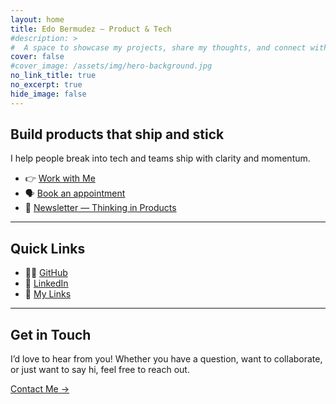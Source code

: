 ```yaml
---
layout: home
title: Edo Bermudez — Product & Tech
#description: >
#  A space to showcase my projects, share my thoughts, and connect with the world.
cover: false
#cover_image: /assets/img/hero-background.jpg
no_link_title: true
no_excerpt: true
hide_image: false
---
```


## Build products that ship and stick

I help people break into tech and teams ship with clarity and momentum.

- 👉 [Work with Me](/work-with-me/)
- 🗣️ [Book an appointment](/book/)
- 📨 [Newsletter — Thinking in Products](https://edobermudez.substack.com/)

---

## Quick Links
- 🧑‍💻 [GitHub](https://github.com/ebermudez)
- 💼 [LinkedIn](https://www.linkedin.com/in/ebermudez/)
- 🔗 [My Links](/my-links/)

---

## Get in Touch

I’d love to hear from you! Whether you have a question, want to collaborate, or just want to say hi, feel free to reach out.

[Contact Me →](contact/)
